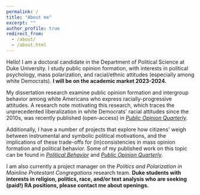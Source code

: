 ```yaml
---
permalink: /
title: "About me"
excerpt: ""
author_profile: true
redirect_from: 
  - /about/
  - /about.html
---
```


Hello! I am a doctoral candidate in the Department of Political Science at Duke University. I study public opinion formation, with interests in political psychology, mass polarization, and racial/ethnic attitudes (especially among white Democrats). **I will be on the academic market 2023-2024.** 

My dissertation research examine public opinion formation and intergroup behavior among white Americans who express racially-progressive attitudes. A research note motivating this research, which traces the unprecedented liberalization in white Democrats' racial attitudes since the 2010s, was recently published (open-access) in [*Public Opinion Quarterly*](https://academic.oup.com/poq/article/86/S1/576/6617224). 

Additionally, I have a number of projects that explore how citizens' weigh between instrumental and symbolic political motivations, and the implications of these trade-offs for (in)consistencies in mass opinion formation and political behavior. Some of my published work on this topic can be found in [*Political Behavior*](https://link.springer.com/article/10.1007/s11109-022-09828-9) and [*Public Opinion Quarterly*](https://academic.oup.com/poq/article-abstract/86/2/369/6575714). 

I am also currently a project manager on the *Politics and Polarization in Mainline Protestant Congregations* research team. **Duke students with interests in religion, politics, race, and/or text analysis who are seeking (paid!) RA positions, please contact me about openings.**

